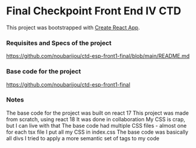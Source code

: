 # Final Checkpoint Front End IV CTD

This project was bootstrapped with [Create React App](https://github.com/facebook/create-react-app).

### Requisites and Specs of the project

https://github.com/noubarijou/ctd-esp-front1-final/blob/main/README.md

### Base code for the project

https://github.com/noubarijou/ctd-esp-front1-final

### Notes

The base code for the project was built on react 17
This project was made from scratch, using react 18
It was done in collaboration
My CSS is crap, but I can live with that
The base code had multiple CSS files - almost one for each tsx file
I put all my CSS in index.css
The base code was basically all divs
I tried to apply a more semantic set of tags to my code

###
